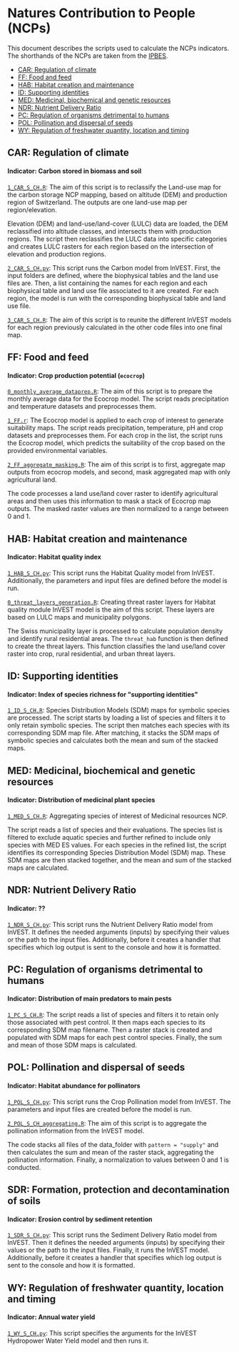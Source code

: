 # Natures Contribution to People (NCPs)

This document describes the scripts used to calculate the NCPs indicators.
The shorthands of the NCPs are taken from the [IPBES](https://www.ipbes.net/).

- [CAR: Regulation of climate](#car-regulation-of-climate)
- [FF: Food and feed](#ff-food-and-feed)
- [HAB: Habitat creation and maintenance](#hab-habitat-creation-and-maintenance)
- [ID: Supporting identities](#id-supporting-identities)
- [MED: Medicinal, biochemical and genetic resources](#med-medicinal-biochemical-and-genetic-resources)
- [NDR: Nutrient Delivery Ratio](#ndr-nutrient-delivery-ratio)
- [PC: Regulation of organisms detrimental to humans](#pc-regulation-of-organisms-detrimental-to-humans)
- [POL: Pollination and dispersal of seeds](#pol-pollination-and-dispersal-of-seeds)
- [WY: Regulation of freshwater quantity, location and timing](#wy-regulation-of-freshwater-quantity-location-and-timing)

## CAR: Regulation of climate

#### Indicator: Carbon stored in biomass and soil

[`1_CAR_S_CH.R`](NCP_models/CAR/1_CAR_S_CH.R):
The aim of this script is to reclassify the Land-use map for the carbon
storage NCP mapping, based on altitude (DEM) and production region of
Switzerland.
The outputs are one land-use map per region/elevation.

Elevation (DEM) and land-use/land-cover (LULC) data are loaded,
the DEM reclassified into altitude classes, and intersects them with
production regions.
The script then reclassifies the LULC data into specific categories and
creates LULC rasters for each region based on the intersection of elevation
and production regions.

[`2_CAR_S_CH.py`](NCP_models/CAR/2_CAR_S_CH.py):
This script runs the Carbon model from InVEST.
First, the input folders are defined, where the biophysical tables and the land
use files are.
Then, a list containing the names for each region and each biophysical
table and land use file associated to it are created.
For each region, the model is run with the corresponding biophysical table and
land use file.

[`3_CAR_S_CH.R`](NCP_models/CAR/3_CAR_S_CH.R):
The aim of this script is to reunite the different InVEST models for each region
previously calculated in the other code files into one final map.

## FF: Food and feed

#### Indicator: Crop production potential (`ecocrop`)

[`0_monthly_average_dataprep.R`](NCP_models/FF/data_preparation/0_monthly_average_dataprep.R):
The aim of this script is to prepare the monthly average data for the
Ecocrop model.
The script reads precipitation and temperature datasets and preprocesses them.

[`1_FF.r`](NCP_models/FF/1_FF.r):
The Ecocrop model is applied to each crop of interest to generate
suitability maps.
The script reads precipitation, temperature, pH and crop datasets and
preprocesses them.
For each crop in the list, the script runs the Ecocrop model, which predicts
the suitability of the crop based on the provided environmental variables.

[`2_FF_aggregate_masking.R`](NCP_models/FF/2_FF_aggregate_masking.R):
The aim of this script is to first, aggregate map outputs from ecocrop
models, and second, mask aggregated map with only agricultural land.

The code processes a land use/land cover raster to identify agricultural
areas and then uses this information to mask a stack of Ecocrop map outputs.
The masked raster values are then normalized to a range between $0$ and $1$.

## HAB: Habitat creation and maintenance

#### Indicator: Habitat quality index

[`1_HAB_S_CH.py`](NCP_models/HAB/1_HAB_S_CH.py):
This script runs the Habitat Quality model from InVEST.
Additionally, the parameters and input files are defined before the model is
run.

[`0_threat_layers_generation.R`](NCP_models/HAB/0_threat_layers_generation.R):
Creating threat raster layers for Habitat quality module InVEST model is the
aim of this script.
These layers are based on LULC maps and municipality polygons.

The Swiss municipality layer is processed to calculate population density and
identify rural residential areas.
The `threat_hab` function is then defined to create the threat layers.
This function classifies the land use/land cover raster into crop, rural
residential, and urban threat layers.

## ID: Supporting identities

#### Indicator: Index of species richness for "supporting identities"

[`1_ID_S_CH.R`](NCP_models/ID/1_ID_S_CH.R):
Species Distribution Models (SDM) maps for symbolic species are processed.
The script starts by loading a list of species and filters it to only retain
symbolic species.
The script then matches each species with its corresponding SDM map file.
After matching, it stacks the SDM maps of symbolic species and calculates both
the mean and sum of the stacked maps.

## MED: Medicinal, biochemical and genetic resources

#### Indicator: Distribution of medicinal plant species

[`1_MED_S_CH.R`](NCP_models/MED/1_MED_S_CH.R):
Aggregating species of interest of Medicinal resources NCP.

The script reads a list of species and their evaluations.
The species list is filtered to exclude aquatic species and further refined to
include only species with MED ES values.
For each species in the refined list, the script identifies its
corresponding Species Distribution Model (SDM) map.
These SDM maps are then stacked together, and the mean and sum of the stacked
maps are calculated.

## NDR: Nutrient Delivery Ratio

#### Indicator: ??

[`1_NDR_S_CH.py`](NCP_models/NDR/1_NDR_S_CH.py):
This script runs the Nutrient Delivery Ratio model from InVEST.
It defines the needed arguments (inputs) by specifying their values or the
path to the input files.
Additionally, before it creates a handler that specifies which log output is
sent to the console and how it is formatted.

## PC: Regulation of organisms detrimental to humans

#### Indicator: Distribution of main predators to main pests

[`1_PC_S_CH.R`](NCP_models/PC/1_PC_S_CH.R):
The script reads a list of species and filters it to retain only those
associated with pest control.
It then maps each species to its corresponding SDM map filename.
Then a raster stack is created and populated with SDM maps for each pest control
species.
Finally, the sum and mean of those SDM maps is calculated.

## POL: Pollination and dispersal of seeds

#### Indicator: Habitat abundance for pollinators

[`1_POL_S_CH.py`](NCP_models/POL/1_POL_S_CH.py):
This script runs the Crop Pollination model from InVEST.
The parameters and input files are created before the model is run.

[`2_POL_S_CH_aggregating.R`](NCP_models/POL/2_POL_S_CH_aggregating.R):
The aim of this script is to aggregate the pollination information from the
InVEST model.

The code stacks all files of the data_folder with `pattern = "supply"` and then
calculates the sum and mean of the raster stack, aggregating the pollination
information.
Finally, a normalization to values between $0$ and $1$ is conducted.

## SDR: Formation, protection and decontamination of soils

#### Indicator: Erosion control by sediment retention

[`1_SDR_S_CH.py`](NCP_models/SDR/1_SDR_S_CH.py):
This script runs the Sediment Delivery Ratio model from InVEST.
Then it defines the needed arguments (inputs) by specifying their values or the
path to the input files.
Finally, it runs the InVEST model.
Additionally, before it creates a handler that specifies which log output is
sent to the console and how it is formatted.

## WY: Regulation of freshwater quantity, location and timing

#### Indicator: Annual water yield

[`1_WY_S_CH.py`](NCP_models/WY/1_WY_S_CH.py):
This script specifies the arguments for the InVEST Hydropower Water Yield model
and then runs it.
